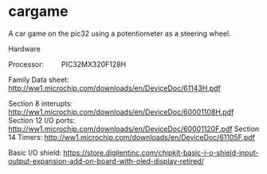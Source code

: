 # cargame
A car game on the pic32 using a potentiometer as a steering wheel.


Hardware

Processor:            PIC32MX320F128H

Family Data sheet:    http://ww1.microchip.com/downloads/en/DeviceDoc/61143H.pdf

Section 8 interupts:  http://ww1.microchip.com/downloads/en/DeviceDoc/60001108H.pdf
Section 12 I/O ports: http://ww1.microchip.com/downloads/en/DeviceDoc/60001120F.pdf
Section 14 Timers:    http://ww1.microchip.com/downloads/en/DeviceDoc/61105F.pdf

Basic I/O shield: 
https://store.digilentinc.com/chipkit-basic-i-o-shield-input-output-expansion-add-on-board-with-oled-display-retired/

